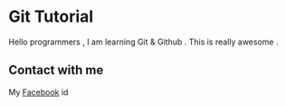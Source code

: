 # Git Tutorial

Hello programmers , I am learning Git & Github . This is really awesome .

## Contact with me

My [Facebook](https://facebook.com/nayeemuddim.bd100) id
